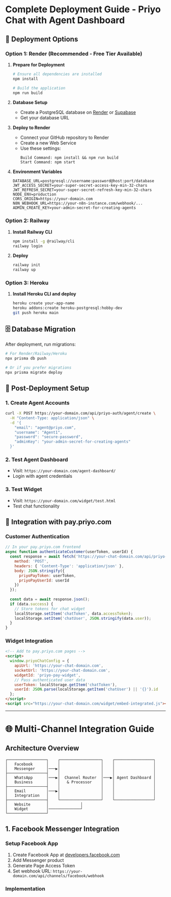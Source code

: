 # Complete Deployment Guide - Priyo Chat with Agent Dashboard

## 🚀 Deployment Options

### Option 1: Render (Recommended - Free Tier Available)

1. **Prepare for Deployment**
   ```bash
   # Ensure all dependencies are installed
   npm install
   
   # Build the application
   npm run build
   ```

2. **Database Setup**
   - Create a PostgreSQL database on [Render](https://render.com) or [Supabase](https://supabase.com)
   - Get your database URL

3. **Deploy to Render**
   - Connect your GitHub repository to Render
   - Create a new Web Service
   - Use these settings:
     ```
     Build Command: npm install && npm run build
     Start Command: npm start
     ```

4. **Environment Variables**
   ```env
   DATABASE_URL=postgresql://username:password@host:port/database
   JWT_ACCESS_SECRET=your-super-secret-access-key-min-32-chars
   JWT_REFRESH_SECRET=your-super-secret-refresh-key-min-32-chars
   NODE_ENV=production
   CORS_ORIGIN=https://your-domain.com
   N8N_WEBHOOK_URL=https://your-n8n-instance.com/webhook/...
   ADMIN_CREATE_KEY=your-admin-secret-for-creating-agents
   ```

### Option 2: Railway

1. **Install Railway CLI**
   ```bash
   npm install -g @railway/cli
   railway login
   ```

2. **Deploy**
   ```bash
   railway init
   railway up
   ```

### Option 3: Heroku

1. **Install Heroku CLI and deploy**
   ```bash
   heroku create your-app-name
   heroku addons:create heroku-postgresql:hobby-dev
   git push heroku main
   ```

## 🗄️ Database Migration

After deployment, run migrations:
```bash
# For Render/Railway/Heroku
npx prisma db push

# Or if you prefer migrations
npx prisma migrate deploy
```

## 🔧 Post-Deployment Setup

### 1. Create Agent Accounts
```bash
curl -X POST https://your-domain.com/api/priyo-auth/agent/create \
  -H "Content-Type: application/json" \
  -d '{
    "email": "agent@priyo.com",
    "username": "Agent1",
    "password": "secure-password",
    "adminKey": "your-admin-secret-for-creating-agents"
  }'
```

### 2. Test Agent Dashboard
- Visit: `https://your-domain.com/agent-dashboard/`
- Login with agent credentials

### 3. Test Widget
- Visit: `https://your-domain.com/widget/test.html`
- Test chat functionality

## 📱 Integration with pay.priyo.com

### Customer Authentication
```javascript
// In your pay.priyo.com frontend
async function authenticateCustomer(userToken, userId) {
  const response = await fetch('https://your-chat-domain.com/api/priyo-auth/customer/verify', {
    method: 'POST',
    headers: { 'Content-Type': 'application/json' },
    body: JSON.stringify({
      priyoPayToken: userToken,
      priyoPayUserId: userId
    })
  });
  
  const data = await response.json();
  if (data.success) {
    // Store tokens for chat widget
    localStorage.setItem('chatToken', data.accessToken);
    localStorage.setItem('chatUser', JSON.stringify(data.user));
  }
}
```

### Widget Integration
```html
<!-- Add to pay.priyo.com pages -->
<script>
  window.priyoChatConfig = {
    apiUrl: 'https://your-chat-domain.com',
    socketUrl: 'https://your-chat-domain.com',
    widgetId: 'priyo-pay-widget',
    // Pass authenticated user data
    userToken: localStorage.getItem('chatToken'),
    userId: JSON.parse(localStorage.getItem('chatUser') || '{}').id
  };
</script>
<script src="https://your-chat-domain.com/widget/embed-integrated.js"></script>
```

---

# 🌐 Multi-Channel Integration Guide

## Architecture Overview

```
┌─────────────────┐    ┌──────────────────┐    ┌─────────────────┐
│   Facebook      │    │                  │    │                 │
│   Messenger     │───▶│                  │    │                 │
├─────────────────┤    │                  │    │                 │
│   WhatsApp      │───▶│  Channel Router  │───▶│ Agent Dashboard │
│   Business      │    │   & Processor    │    │                 │
├─────────────────┤    │                  │    │                 │
│   Email         │───▶│                  │    │                 │
│   Integration   │    │                  │    │                 │
├─────────────────┤    └──────────────────┘    └─────────────────┘
│   Website       │              │
│   Widget        │──────────────┘
└─────────────────┘
```

## 1. Facebook Messenger Integration

### Setup Facebook App
1. Create Facebook App at [developers.facebook.com](https://developers.facebook.com)
2. Add Messenger product
3. Generate Page Access Token
4. Set webhook URL: `https://your-domain.com/api/channels/facebook/webhook`

### Implementation
